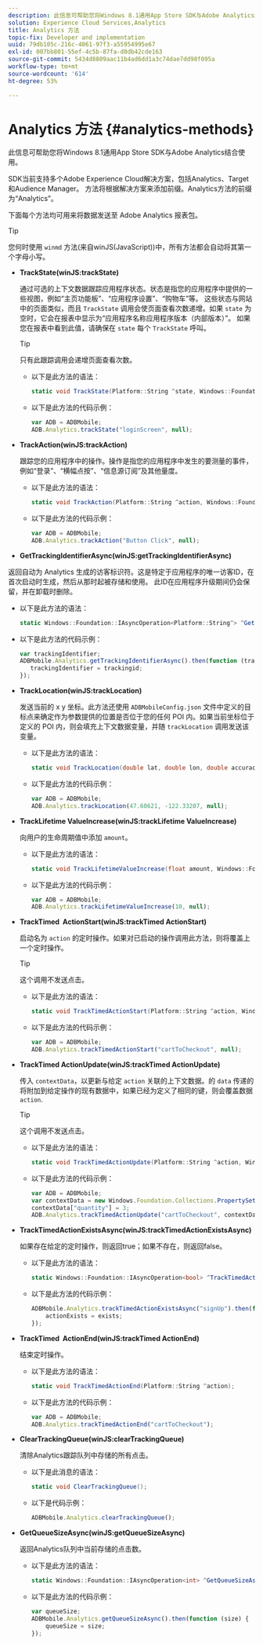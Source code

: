 ```yaml
---
description: 此信息可帮助您将Windows 8.1通用App Store SDK与Adobe Analytics结合使用。
solution: Experience Cloud Services,Analytics
title: Analytics 方法
topic-fix: Developer and implementation
uuid: 79db105c-216c-4061-97f3-a55954995e67
exl-id: 007bb801-55ef-4c5b-87fa-d0db42cde163
source-git-commit: 5434d8809aac11b4ad6dd1a3c74dae7dd98f095a
workflow-type: tm+mt
source-wordcount: '614'
ht-degree: 53%

---
```


# Analytics 方法 {#analytics-methods}

此信息可帮助您将Windows 8.1通用App Store SDK与Adobe Analytics结合使用。

SDK当前支持多个Adobe Experience Cloud解决方案，包括Analytics、Target和Audience Manager。 方法将根据解决方案来添加前缀。Analytics方法的前缀为“Analytics”。

下面每个方法均可用来将数据发送至 Adobe Analytics 报表包。

>[!TIP]
>
>您何时使用 `winmd` 方法(来自winJS(JavaScript))中，所有方法都会自动将其第一个字母小写。

* **TrackState(winJS:trackState)**

   通过可选的上下文数据跟踪应用程序状态。状态是指您的应用程序中提供的一些视图，例如“主页功能板”、“应用程序设置”、“购物车”等。 这些状态与网站中的页面类似，而且 `TrackState` 调用会使页面查看次数递增。如果 `state` 为空时，它会在报表中显示为“应用程序名称应用程序版本（内部版本）”。 如果您在报表中看到此值，请确保在 `state` 每个 `TrackState` 呼叫。

   >[!TIP]
   >
   >只有此跟踪调用会递增页面查看次数。

   * 以下是此方法的语法：

      ```csharp
      static void TrackState(Platform::String ^state, Windows::Foundation::Collections::IMap<Platform::String^, Platform::Object> ^contextData); 
      ```

   * 以下是此方法的代码示例：

      ```js
      var ADB = ADBMobile;
      ADB.Analytics.trackState("loginScreen", null);
      ```

* **TrackAction(winJS:trackAction)**

   跟踪您的应用程序中的操作。操作是指您的应用程序中发生的要测量的事件，例如“登录”、“横幅点按”、“信息源订阅”及其他量度。

   * 以下是此方法的语法：

      ```csharp
      static void TrackAction(Platform::String ^action, Windows::Foundation::Collections::IMap <Platform::String^, Platform::Object> ^contextData);
      ```

   * 以下是此方法的代码示例：

      ```js
      var ADB = ADBMobile; 
      ADB.Analytics.trackAction("Button Click", null); 
      ```

* **GetTrackingIdentifierAsync(winJS:getTrackingIdentifierAsync)**

   
返回自动为 Analytics 生成的访客标识符。这是特定于应用程序的唯一访客ID，在首次启动时生成，然后从那时起被存储和使用。 此ID在应用程序升级期间仍会保留，并在卸载时删除。

   * 以下是此方法的语法：

      ```csharp
      static Windows::Foundation::IAsyncOperation<Platform::String^> ^GetTrackingIdentifierAsync(); 
      ```

   * 以下是此方法的代码示例：

      ```js
      var trackingIdentifier; 
      ADBMobile.Analytics.getTrackingIdentifierAsync().then(function (trackingid) { 
         trackingIdentifier = trackingid; 
      });
      ```

* **TrackLocation(winJS:trackLocation)**

   发送当前的 x y 坐标。此方法还使用 `ADBMobileConfig.json` 文件中定义的目标点来确定作为参数提供的位置是否位于您的任何 POI 内。如果当前坐标位于定义的 POI 内，则会填充上下文数据变量，并随 `trackLocation` 调用发送该变量。

   * 以下是此方法的语法：

      ```csharp
      static void TrackLocation(double lat, double lon, double accuracy, Windows::Foundation::Collections::IMap<Platform::String^, Platform::Object^> ^contextData);
      ```

   * 以下是此方法的代码示例：

      ```js
      var ADB = ADBMobile; 
      ADB.Analytics.trackLocation(47.60621, -122.33207, null);
      ```

* **TrackLifetime ValueIncrease&#x200B;(winJS:trackLifetime &#x200B; ValueIncrease)**

   向用户的生命周期值中添加 `amount`。

   * 以下是此方法的语法：

      ```csharp
      static void TrackLifetimeValueIncrease(float amount, Windows::Foundation::Collections::IMap<Platform::String^, Platform::Object^> ^contextData); 
      ```

   * 以下是此方法的代码示例：

      ```js
      var ADB = ADBMobile; 
      ADB.Analytics.trackLifetimeValueIncrease(10, null); 
      ```

* **TrackTimed &#x200B; ActionStart(winJS:trackTimed &#x200B; ActionStart)**

   启动名为 `action` 的定时操作。如果对已启动的操作调用此方法，则将覆盖上一个定时操作。

   >[!TIP]
   >
   >这个调用不发送点击。

   * 以下是此方法的语法：

      ```csharp
      static void TrackTimedActionStart(Platform::String ^action, Windows::Foundation::Collections::IMap<Platform::String^, Platform::Object^> ^contextData);
      ```

   * 以下是此方法的代码示例：

      ```js
      var ADB = ADBMobile; 
      ADB.Analytics.trackTimedActionStart("cartToCheckout", null); 
      ```

* **TrackTimed ActionUpdate&#x200B;(winJS:trackTimed &#x200B; ActionUpdate)**

   传入 `contextData`，以更新与给定 `action` 关联的上下文数据。的 `data` 传递的将附加到给定操作的现有数据中，如果已经为定义了相同的键，则会覆盖数据 `action`.

   >[!TIP]
   >
   >这个调用不发送点击。

   * 以下是此方法的语法：

      ```csharp
      static void TrackTimedActionUpdate(Platform::String ^action, Windows::Foundation::Collections::IMap<Platform::String^, Platform::Object^> ^contextData); 
      ```

   * 以下是此方法的代码示例：

      ```js
      var ADB = ADBMobile; 
      var contextData = new Windows.Foundation.Collections.PropertySet(); 
      contextData["quantity"] = 3; 
      ADB.Analytics.trackTimedActionUpdate("cartToCheckout", contextData); 
      ```

* **TrackTimedActionExistsAsync(winJS:trackTimedActionExistsAsync)**

   如果存在给定的定时操作，则返回true；如果不存在，则返回false。

   * 以下是此方法的语法：

      ```csharp
      static Windows::Foundation::IAsyncOperation<bool> ^TrackTimedActionExistsAsync(Platform::String ^action); 
      ```

   * 以下是此方法的代码示例：

      ```js
      ADBMobile.Analytics.trackTimedActionExistsAsync("signUp").then(function (exists) { 
          actionExists = exists; 
      });
      ```

* **TrackTimed &#x200B; ActionEnd(winJS:trackTimed &#x200B; ActionEnd)**

   结束定时操作。

   * 以下是此方法的语法：

      ```csharp
      static void TrackTimedActionEnd(Platform::String ^action);
      ```

   * 以下是此方法的代码示例：

      ```js
      var ADB = ADBMobile; 
      ADB.Analytics.trackTimedActionEnd("cartToCheckout"); 
      ```

* **ClearTrackingQueue(winJS:clearTrackingQueue)**

   清除Analytics跟踪队列中存储的所有点击。

   * 以下是此消息的语法：

      ```csharp
      static void ClearTrackingQueue();
      ```

   * 以下是代码示例：

      ```js
      ADBMobile.Analytics.clearTrackingQueue();
      ```

* **GetQueueSizeAsync(winJS:getQueueSizeAsync)**

   返回Analytics队列中当前存储的点击数。

   * 以下是此方法的语法：

      ```csharp
      static Windows::Foundation::IAsyncOperation<int> ^GetQueueSizeAsync();
      ```

   * 以下是此方法的代码示例：

      ```js
      var queueSize; 
      ADBMobile.Analytics.getQueueSizeAsync().then(function (size) { 
          queueSize = size; 
      });
      ```
